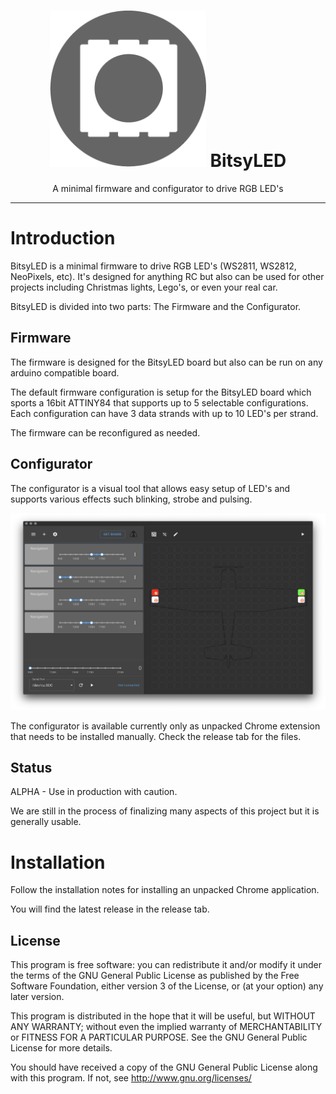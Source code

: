 <h1 align="center">
	<img width="250" src="docs/bitsyled@2x.png" alt="BitsyLED">
	BitsyLED 
</h1>
<p align="center">
	A minimal firmware and configurator to drive RGB LED's
</p>

---

# Introduction

BitsyLED is a minimal firmware to drive RGB LED's (WS2811, WS2812, NeoPixels, etc). It's designed for anything RC but also can be used for other projects including Christmas lights, Lego's, or even your real car.

BitsyLED is divided into two parts: The Firmware and the Configurator. 


## Firmware

The firmware is designed for the BitsyLED board but also can be run on any arduino compatible board.

The default firmware configuration is setup for the BitsyLED board which sports a 16bit ATTINY84 that supports up to 5 selectable configurations. Each configuration can have 3 data strands with up to 10 LED's per strand. 

The firmware can be reconfigured as needed.

## Configurator

The configurator is a visual tool that allows easy setup of LED's and supports various effects such blinking, strobe and pulsing.

<img src="docs/screen_1.png">

The configurator is available currently only as unpacked Chrome extension that needs to be installed manually. Check the release tab for the files.


## Status

ALPHA - Use in production with caution.

We are still in the process of finalizing many aspects of this project but it is generally usable.


# Installation

Follow the installation notes for installing an unpacked Chrome application.

You will find the latest release in the release tab.


## License

This program is free software: you can redistribute it and/or modify
it under the terms of the GNU General Public License as published by
the Free Software Foundation, either version 3 of the License, or
(at your option) any later version.

This program is distributed in the hope that it will be useful,
but WITHOUT ANY WARRANTY; without even the implied warranty of
MERCHANTABILITY or FITNESS FOR A PARTICULAR PURPOSE. See the
GNU General Public License for more details.

You should have received a copy of the GNU General Public License
along with this program. If not, see <http://www.gnu.org/licenses/>

